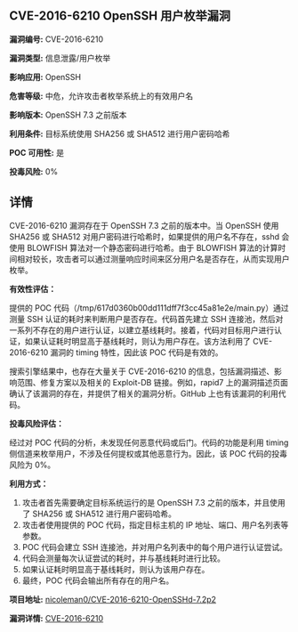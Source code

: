 ## CVE-2016-6210 OpenSSH 用户枚举漏洞

**漏洞编号:** CVE-2016-6210

**漏洞类型:** 信息泄露/用户枚举

**影响应用:** OpenSSH

**危害等级:** 中危，允许攻击者枚举系统上的有效用户名

**影响版本:** OpenSSH 7.3 之前版本

**利用条件:** 目标系统使用 SHA256 或 SHA512 进行用户密码哈希

**POC 可用性:** 是

**投毒风险:** 0%

## 详情

CVE-2016-6210 漏洞存在于 OpenSSH 7.3 之前的版本中。当 OpenSSH 使用 SHA256 或 SHA512 对用户密码进行哈希时，如果提供的用户名不存在，sshd 会使用 BLOWFISH 算法对一个静态密码进行哈希。由于 BLOWFISH 算法的计算时间相对较长，攻击者可以通过测量响应时间来区分用户名是否存在，从而实现用户枚举。

**有效性评估：**

提供的 POC 代码（/tmp/617d0360b00dd111dff7f3cc45a81e2e/main.py）通过测量 SSH 认证的耗时来判断用户是否存在。代码首先建立 SSH 连接池，然后对一系列不存在的用户进行认证，以建立基线耗时。接着，代码对目标用户进行认证，如果认证耗时明显高于基线耗时，则认为用户存在。该方法利用了 CVE-2016-6210 漏洞的 timing 特性，因此该 POC 代码是有效的。

搜索引擎结果中，也存在大量关于 CVE-2016-6210 的信息，包括漏洞描述、影响范围、修复方案以及相关的 Exploit-DB 链接。例如，rapid7 上的漏洞描述页面确认了该漏洞的存在，并提供了相关的漏洞分析。GitHub 上也有该漏洞的利用代码。

**投毒风险评估：**

经过对 POC 代码的分析，未发现任何恶意代码或后门。代码的功能是利用 timing 侧信道来枚举用户，不涉及任何提权或其他恶意行为。因此，该 POC 代码的投毒风险为 0%。

**利用方式：**

1.  攻击者首先需要确定目标系统运行的是 OpenSSH 7.3 之前的版本，并且使用了 SHA256 或 SHA512 进行用户密码哈希。
2.  攻击者使用提供的 POC 代码，指定目标主机的 IP 地址、端口、用户名列表等参数。
3.  POC 代码会建立 SSH 连接池，并对用户名列表中的每个用户进行认证尝试。
4.  代码会测量每次认证尝试的耗时，并与基线耗时进行比较。
5.  如果认证耗时明显高于基线耗时，则认为该用户存在。
6.  最终，POC 代码会输出所有存在的用户名。

**项目地址:** [nicoleman0/CVE-2016-6210-OpenSSHd-7.2p2](https://github.com/nicoleman0/CVE-2016-6210-OpenSSHd-7.2p2)

**漏洞详情:** [CVE-2016-6210](https://nvd.nist.gov/vuln/detail/CVE-2016-6210)